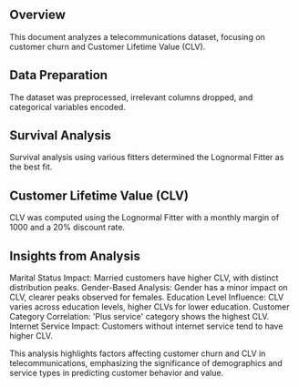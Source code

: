 ## Overview
This document analyzes a telecommunications dataset, focusing on customer churn and Customer Lifetime Value (CLV).

## Data Preparation
The dataset was preprocessed, irrelevant columns dropped, and categorical variables encoded.

## Survival Analysis
Survival analysis using various fitters determined the Lognormal Fitter as the best fit.

## Customer Lifetime Value (CLV)
CLV was computed using the Lognormal Fitter with a monthly margin of 1000 and a 20% discount rate.

## Insights from Analysis
Marital Status Impact: Married customers have higher CLV, with distinct distribution peaks.
Gender-Based Analysis: Gender has a minor impact on CLV, clearer peaks observed for females.
Education Level Influence: CLV varies across education levels, higher CLVs for lower education.
Customer Category Correlation: 'Plus service' category shows the highest CLV.
Internet Service Impact: Customers without internet service tend to have higher CLV.

This analysis highlights factors affecting customer churn and CLV in telecommunications, emphasizing the significance of demographics and service types in predicting customer behavior and value.